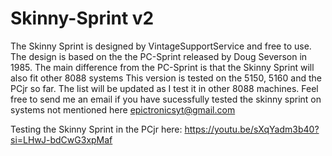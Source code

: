 # Skinny-Sprint v2
The Skinny Sprint is designed by VintageSupportService and free to use.
The design is based on the the PC-Sprint released by Doug Severson in 1985.
The main difference from the PC-Sprint is that the Skinny Sprint will also fit other 8088 systems
This version is tested on the 5150, 5160 and the PCjr so far. The list will be updated as I test it in other 8088 machines.
Feel free to send me an email if you have sucessfully tested the skinny sprint on systems not mentioned here epictronicsyt@gmail.com

Testing the Skinny Sprint in the PCjr here:
https://youtu.be/sXqYadm3b40?si=LHwJ-bdCwG3xpMaf
